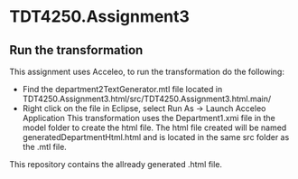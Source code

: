 # TDT4250.Assignment3

## Run the transformation
This assignment uses Acceleo, to run the transformation do the following: 
* Find the department2TextGenerator.mtl file located in TDT4250.Assignment3.html/src/TDT4250.Assignment3.html.main/
* Right click on the file in Eclipse, select Run As -> Launch Acceleo Application
This transformation uses the Department1.xmi file in the model folder to create the html file. The html file created will be named generatedDepartmentHtml.html and is located in the same src folder as the .mtl file. 

This repository contains the allready generated .html file.

